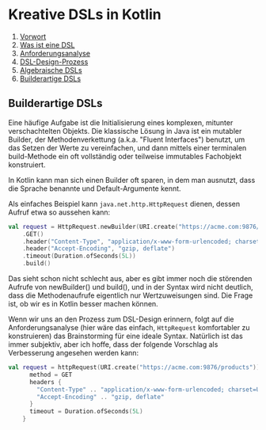 
# Kreative DSLs in Kotlin

1. [Vorwort](01_vorwort.md) 
1. [Was ist eine DSL](02_definition.md)
1. [Anforderungsanalyse](03_analyse.md)
1. [DSL-Design-Prozess](04_prozess.md)
1. [Algebraische DSLs](05_algebraische_dsls.md)
1. [Builderartige DSLs](06_builderartige_dsls.md)


## Builderartige DSLs

Eine häufige Aufgabe ist die Initialisierung eines komplexen, mitunter 
verschachtelten Objekts. Die klassische Lösung in Java ist ein mutabler
Builder, der Methodenverkettung (a.k.a. "Fluent Interfaces") benutzt, um
das Setzen der Werte zu vereinfachen, und dann mittels einer terminalen
build-Methode ein oft vollständig oder teilweise immutables Fachobjekt
konstruiert.

In Kotlin kann man sich einen Builder oft sparen, in dem man ausnutzt, 
dass die Sprache benannte und Default-Argumente kennt.

Als einfaches Beispiel kann `java.net.http.HttpRequest` dienen, dessen
Aufruf etwa so aussehen kann:

```kotlin
val request = HttpRequest.newBuilder(URI.create("https://acme.com:9876/products"))
    .GET()
    .header("Content-Type", "application/x-www-form-urlencoded; charset=UTF-8")
    .header("Accept-Encoding", "gzip, deflate")    
    .timeout(Duration.ofSeconds(5L))
    .build()
```
Das sieht schon nicht schlecht aus, aber es gibt immer noch die störenden Aufrufe
von newBuilder() und build(), und in der Syntax wird nicht deutlich, dass die
Methodenaufrufe eigentlich nur Wertzuweisungen sind. Die Frage ist, ob wir es in
Kotlin besser machen können.

Wenn wir uns an den Prozess zum DSL-Design erinnern, folgt auf die Anforderungsanalyse
(hier wäre das einfach, `HttpRequest` komfortabler zu konstruieren) das Brainstorming
für eine ideale Syntax. Natürlich ist das immer subjektiv, aber ich hoffe, 
dass der folgende Vorschlag als Verbesserung angesehen werden kann:

```kotlin
val request = httpRequest(URI.create("https://acme.com:9876/products")) {
      method = GET
      headers {
        "Content-Type" .. "application/x-www-form-urlencoded; charset=UTF-8"
        "Accept-Encoding" .. "gzip, deflate"
      }
      timeout = Duration.ofSeconds(5L)
    }
```


